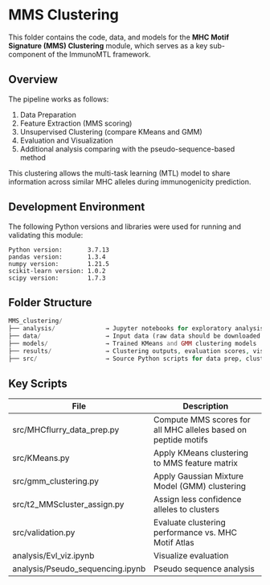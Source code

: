 # **MMS Clustering**

This folder contains the code, data, and models for the **MHC Motif Signature (MMS) Clustering** module, which serves as a key sub-component of the ImmunoMTL framework.

## **Overview**

The pipeline works as follows:

1. Data Preparation
2. Feature Extraction (MMS scoring)
3. Unsupervised Clustering (compare KMeans and GMM)
4. Evaluation and Visualization
5. Additional analysis comparing with the pseudo-sequence-based method

This clustering allows the multi-task learning (MTL) model to share information across similar MHC alleles during immunogenicity prediction.

## Development Environment

The following Python versions and libraries were used for running and validating this module:
```text
Python version:       3.7.13  
pandas version:       1.3.4  
numpy version:        1.21.5  
scikit-learn version: 1.0.2  
scipy version:        1.7.3
```

## Folder Structure

```php
MMS_clustering/
├── analysis/              → Jupyter notebooks for exploratory analysis & visualization
├── data/                  → Input data (raw data should be downloaded by the user; sources are noted in each script in the src folder)
├── models/                → Trained KMeans and GMM clustering models
├── results/               → Clustering outputs, evaluation scores, visualization results
├── src/                   → Source Python scripts for data prep, clustering, validation
```

## Key Scripts

| **File** | **Description** |
| --- | --- |
| src/MHCflurry_data_prep.py | Compute MMS scores for all MHC alleles based on peptide motifs |
| src/KMeans.py | Apply KMeans clustering to MMS feature matrix |
| src/gmm_clustering.py | Apply Gaussian Mixture Model (GMM) clustering |
| src/t2_MMScluster_assign.py | Assign less confidence alleles to clusters |
| src/validation.py | Evaluate clustering performance vs. MHC Motif Atlas |
| analysis/Evl_viz.ipynb | Visualize evaluation |
| analysis/Pseudo_sequencing.ipynb | Pseudo sequence analysis |

